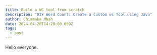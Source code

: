 ```yaml
---
title: Build a WC tool from scratch
description: "DIY Word Count: Create a Custom wc Tool using Java"
author: Chiamaka Mbah
date: 2024-04-20T14:28:00.000Z
tags:
  - post
---
```

Hello everyone. 
